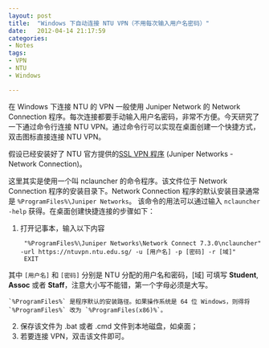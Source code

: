 ```yaml
---
layout: post
title:  "Windows 下自动连接 NTU VPN（不用每次输入用户名密码）"
date:   2012-04-14 21:17:59
categories: 
- Notes 
tags:
- VPN
- NTU
- Windows

---
```


在 Windows 下连接 NTU 的 VPN 一般使用 Juniper Network 的 Network Connection 程序。每次连接都要手动输入用户名密码，非常不方便。今天研究了一下通过命令行连接 NTU VPN。通过命令行可以实现在桌面创建一个快捷方式，双击图标直接连接 NTU VPN。

假设已经安装好了 NTU 官方提供的[SSL VPN 程序](http://www.ntu.edu.sg/cits/itnetworking/remoteaccess/Pages/quickstartguide.aspx#winvpn) (Juniper Networks - Network Connection)。

这里其实是使用一个叫 nclauncher 的命令程序。该文件位于 Network Connection 程序的安装目录下。Network Connection 程序的默认安装目录通常是 `%ProgramFiles%\Juniper Networks`。 该命令的用法可以通过输入 `nclauncher -help` 获得。在桌面创建快捷连接的步骤如下：

1. 打开记事本，输入以下内容	

		"%ProgramFiles%\Juniper Networks\Network Connect 7.3.0\nclauncher" -url https://ntuvpn.ntu.edu.sg/ -u [用户名] -p [密码] -r [域]"
		EXIT
其中 `[用户名]` 和 `[密码]` 分别是 NTU 分配的用户名和密码，[域] 可填写 **Student**, **Assoc** 或者 **Staff**，注意大小写不能错，第一个字母必须是大写。

    `%ProgramFiles%` 是程序默认的安装路径。如果操作系统是 64 位 Windows，则得将 `%ProgramFiles%` 改为 `%ProgramFiles(x86)%`。
    
2. 保存该文件为 .bat 或者 .cmd 文件到本地磁盘，如桌面；
3. 若要连接 VPN，双击该文件即可。